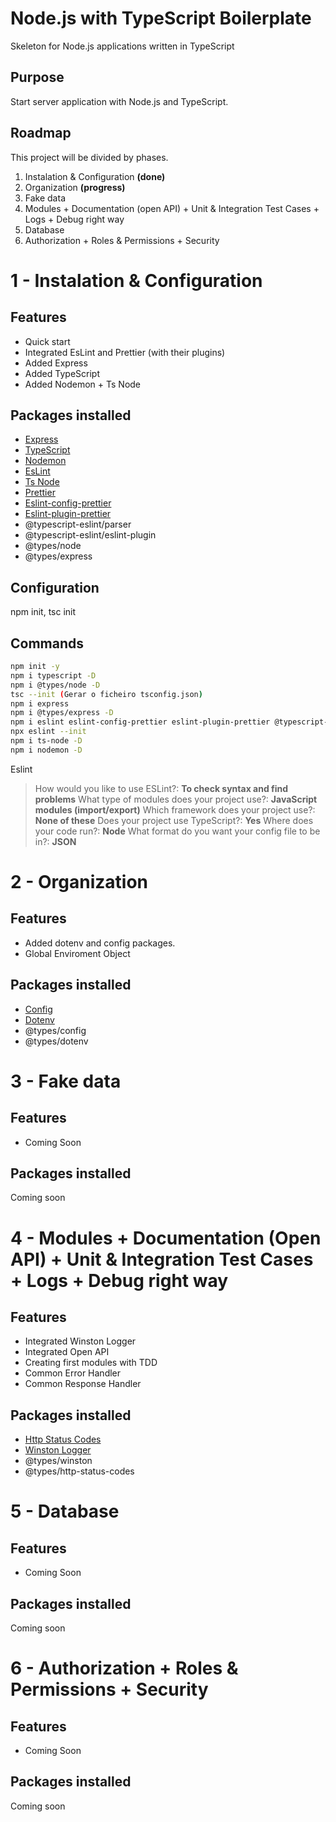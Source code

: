 
# Node.js with TypeScript Boilerplate
Skeleton for Node.js applications written in TypeScript  
## Purpose
 Start server application with Node.js and TypeScript.
## Roadmap
This project will be divided by phases.
1. Instalation & Configuration **(done)**
2. Organization **(progress)**
3. Fake data
4. Modules + Documentation (open API) + Unit & Integration Test Cases + Logs + Debug right way
5. Database 
6. Authorization + Roles & Permissions + Security
# 1 - Instalation & Configuration
## Features
- Quick start
- Integrated EsLint and Prettier (with their plugins)
-  Added Express
- Added TypeScript
- Added Nodemon + Ts Node
## Packages installed
- [Express](https://expressjs.com/)
- [TypeScript](https://www.typescriptlang.org/)
- [Nodemon](https://nodemon.io/)
- [EsLint](https://eslint.org/)
- [Ts Node](https://github.com/TypeStrong/ts-node)
- [Prettier](https://prettier.io/)
- [Eslint-config-prettier](https://github.com/prettier/eslint-config-prettier)
- [Eslint-plugin-prettier](https://github.com/prettier/eslint-plugin-prettier)
- @typescript-eslint/parser
- @typescript-eslint/eslint-plugin
- @types/node
- @types/express
## Configuration
npm init, tsc init
## Commands
```bash
npm init -y
npm i typescript -D
npm i @types/node -D
tsc --init (Gerar o ficheiro tsconfig.json)
npm i express
npm i @types/express -D
npm i eslint eslint-config-prettier eslint-plugin-prettier @typescript-eslint/parser @typescript-eslint/eslint-plugin prettier -D
npx eslint --init
npm i ts-node -D
npm i nodemon -D
```

Eslint
> How would you like to use ESLint?: **To check syntax and find problems**
> What type of modules does your project use?: **JavaScript modules (import/export)**
> Which framework does your project use?: **None of these**
> Does your project use TypeScript?: **Yes**
> Where does your code run?: **Node**
> What format do you want your config file to be in?: **JSON**
# 2 - Organization
## Features
- Added dotenv and config packages.
- Global Enviroment Object
## Packages installed
- [Config](https://github.com/node-config/node-config)
- [Dotenv](https://github.com/motdotla/dotenv)
- @types/config
- @types/dotenv
# 3 - Fake data
## Features
- Coming Soon
## Packages installed
Coming soon
# 4 - Modules + Documentation (Open API) + Unit & Integration Test Cases + Logs + Debug right way
## Features
- Integrated Winston Logger
- Integrated Open API
- Creating first modules with TDD
- Common Error Handler
- Common Response Handler
## Packages installed
- [Http Status Codes](https://github.com/prettymuchbryce/http-status-codes)
- [Winston Logger](https://github.com/winstonjs/winston)
- @types/winston
- @types/http-status-codes
# 5 - Database
## Features
- Coming Soon
## Packages installed
Coming soon
# 6 - Authorization + Roles & Permissions + Security
## Features
- Coming Soon
## Packages installed
Coming soon